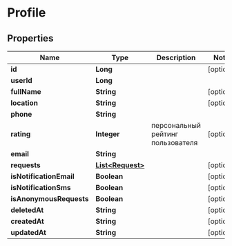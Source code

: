 

# Profile

## Properties

Name | Type | Description | Notes
------------ | ------------- | ------------- | -------------
**id** | **Long** |  |  [optional]
**userId** | **Long** |  | 
**fullName** | **String** |  |  [optional]
**location** | **String** |  |  [optional]
**phone** | **String** |  | 
**rating** | **Integer** | персональный рейтинг пользователя |  [optional]
**email** | **String** |  | 
**requests** | [**List&lt;Request&gt;**](Request.md) |  |  [optional]
**isNotificationEmail** | **Boolean** |  |  [optional]
**isNotificationSms** | **Boolean** |  |  [optional]
**isAnonymousRequests** | **Boolean** |  |  [optional]
**deletedAt** | **String** |  |  [optional]
**createdAt** | **String** |  |  [optional]
**updatedAt** | **String** |  |  [optional]



